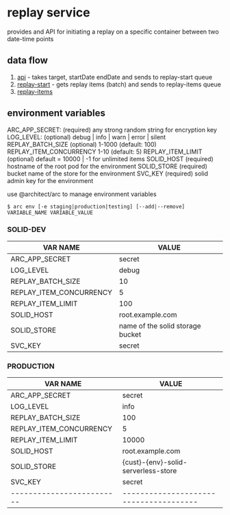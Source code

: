 # replay service
provides and API for initiating a replay on a specific container between two date-time points

## data flow
1. [api](src/http/post-replay/README.md) - takes target, startDate endDate and sends to replay-start queue
2. [replay-start](src/queues/replay-start/README.md) - gets replay items (batch) and sends to replay-items queue
3. [replay-items](src/queues/replay-items/README.md)



## environment variables

ARC_APP_SECRET: (required) any strong random string for encryption key
LOG_LEVEL: (optional) debug | info | warn | error | silent
REPLAY_BATCH_SIZE (optional) 1-1000 (default: 100)
REPLAY_ITEM_CONCURRENCY 1-10 (default: 5)
REPLAY_ITEM_LIMIT (optional) default = 10000 | -1 for unlimited items
SOLID_HOST (required) hostname of the root pod for the environment
SOLID_STORE (required) bucket name of the store for the environment
SVC_KEY (required) solid admin key for the environment

use @architect/arc to manage environment variables

```shell
$ arc env [-e staging|production|testing] [--add|--remove] VARIABLE_NAME VARIABLE_VALUE
```
### SOLID-DEV
| VAR NAME                | VALUE                               |
|-------------------------|-------------------------------------|
| ARC_APP_SECRET          | secret                              |
| LOG_LEVEL               | debug                               |
| REPLAY_BATCH_SIZE       | 10                                  |
| REPLAY_ITEM_CONCURRENCY | 5                                   |
| REPLAY_ITEM_LIMIT       | 100                                 |
| SOLID_HOST              | root.example.com                    |
| SOLID_STORE             | name of the solid storage bucket    |
| SVC_KEY                 | secret                              |

### PRODUCTION
| VAR NAME                | VALUE                                |
|-------------------------|--------------------------------------|
| ARC_APP_SECRET          | secret                               |
| LOG_LEVEL               | info                                 |
| REPLAY_BATCH_SIZE       | 100                                  |
| REPLAY_ITEM_CONCURRENCY | 5                                    |
| REPLAY_ITEM_LIMIT       | 10000                                |
| SOLID_HOST              | root.example.com                     |
| SOLID_STORE             | {cust}-{env}-solid-serverless-store  |
| SVC_KEY                 | secret                               |
|-------------------------|--------------------------------------|